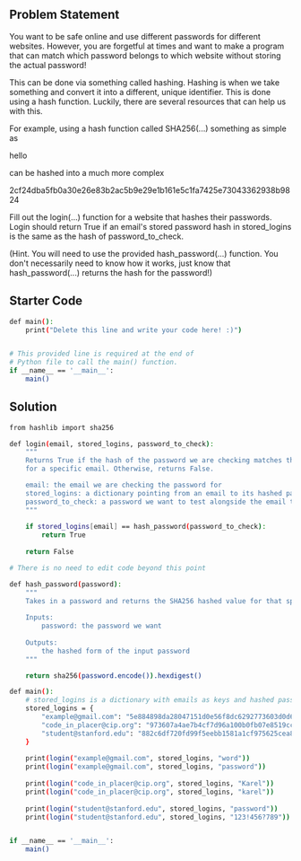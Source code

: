 ## Problem Statement

You want to be safe online and use different passwords for different websites. However, you are forgetful at times and want to make a program that can match which password belongs to which website without storing the actual password!

This can be done via something called hashing. Hashing is when we take something and convert it into a different, unique identifier. This is done using a hash function. Luckily, there are several resources that can help us with this.

For example, using a hash function called SHA256(...) something as simple as 

hello

can be hashed into a much more complex 

2cf24dba5fb0a30e26e83b2ac5b9e29e1b161e5c1fa7425e73043362938b9824

Fill out the login(...) function for a website that hashes their passwords. Login should return True if an email's stored password hash in stored_logins is the same as the hash of password_to_check.

(Hint. You will need to use the provided hash_password(...) function. You don't necessarily need to know how it works, just know that hash_password(...) returns the hash for the password!)

## Starter Code

```bash
def main():
    print("Delete this line and write your code here! :)")


# This provided line is required at the end of
# Python file to call the main() function.
if __name__ == '__main__':
    main()
```

## Solution

```bash
from hashlib import sha256

def login(email, stored_logins, password_to_check):
    """
    Returns True if the hash of the password we are checking matches the one in stored_logins
    for a specific email. Otherwise, returns False.

    email: the email we are checking the password for
    stored_logins: a dictionary pointing from an email to its hashed password
    password_to_check: a password we want to test alongside the email to login with
    """
    
    if stored_logins[email] == hash_password(password_to_check):
        return True
    
    return False

# There is no need to edit code beyond this point

def hash_password(password):
    """
    Takes in a password and returns the SHA256 hashed value for that specific password.
    
    Inputs:
        password: the password we want
    
    Outputs:
        the hashed form of the input password
    """

    return sha256(password.encode()).hexdigest()

def main():
    # stored_logins is a dictionary with emails as keys and hashed passwords as values
    stored_logins = {
        "example@gmail.com": "5e884898da28047151d0e56f8dc6292773603d0d6aabbdd62a11ef721d1542d8",
        "code_in_placer@cip.org": "973607a4ae7b4cf7d96a100b0fb07e8519cc4f70441d41214a9f811577bb06cc",
        "student@stanford.edu": "882c6df720fd99f5eebb1581a1cf975625cea8a160283011c0b9512bb56c95fb"
    }
    
    print(login("example@gmail.com", stored_logins, "word"))
    print(login("example@gmail.com", stored_logins, "password"))
    
    print(login("code_in_placer@cip.org", stored_logins, "Karel"))
    print(login("code_in_placer@cip.org", stored_logins, "karel"))
    
    print(login("student@stanford.edu", stored_logins, "password"))
    print(login("student@stanford.edu", stored_logins, "123!456?789"))


if __name__ == '__main__':
    main()
```